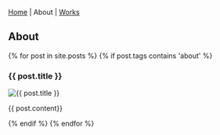 [Home](https://okoseoglu.github.io) |
About |
[Works](https://okoseoglu.github.io/works)

## About

{% for post in site.posts %}
{% if post.tags contains 'about' %}
<h3>{{ post.title }}</h3>
<img alt="{{ post.title }}" src="{{ post.image }}" />
<p>{{ post.content}}</p>
{% endif %}
{% endfor %}
